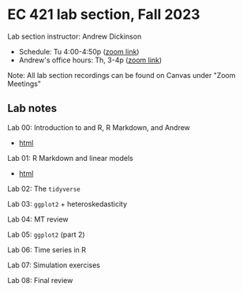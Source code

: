# EC 421 lab section, Fall 2023

Lab section instructor: Andrew Dickinson

- Schedule: Tu 4:00-4:50p ([zoom link](https://uoregon.zoom.us/j/92718572857))
- Andrew's office hours: Th, 3-4p ([zoom link](https://uoregon.zoom.us/j/95065988487))

Note: All lab section recordings can be found on Canvas under "Zoom Meetings"

## Lab notes

Lab 00: Introduction to and R, R Markdown, and Andrew
- [html](https://ajdickinson.github.io/EC421F23_lab/labs/lab00.html)

Lab 01: R Markdown and linear models
- [html](https://ajdickinson.github.io/EC421F23_lab/labs/lab01.html)

Lab 02: The `tidyverse`

Lab 03: `ggplot2` + heteroskedasticity

Lab 04: MT review

Lab 05: `ggplot2` (part 2)

Lab 06: Time series in R

Lab 07: Simulation exercises

Lab 08: Final review
